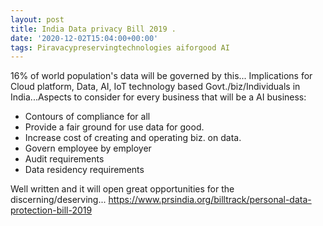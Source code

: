 ```yaml
---
layout: post
title: India Data privacy Bill 2019 .
date: '2020-12-02T15:04:00+00:00'
tags: Piravacypreservingtechnologies aiforgood AI
---
```


16% of world population's data will be governed by this... Implications for Cloud platform, Data, AI, IoT technology based Govt./biz/Individuals in India...Aspects to consider for every business that will be a AI business:

- Contours of compliance for all
- Provide a fair ground for use data for good. 
- Increase cost of creating and operating biz. on data.
- Govern employee by employer
- Audit requirements
- Data residency requirements

Well written and it will open great opportunities for the discerning/deserving...
https://www.prsindia.org/billtrack/personal-data-protection-bill-2019
